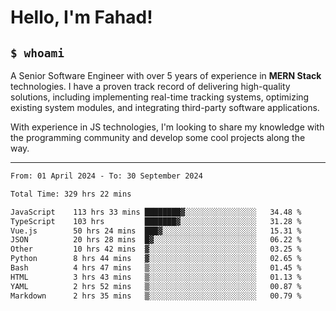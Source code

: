 <h1>Hello, I'm Fahad!</h1>

<h2><code>$ whoami</code></h2>

A Senior Software Engineer with over 5 years of experience in **MERN Stack** technologies. I have a proven track record of delivering high-quality solutions, including implementing real-time tracking systems, optimizing existing system modules, and integrating third-party software applications.

With experience in JS technologies, I'm looking to share my knowledge with the programming community and develop some cool projects along the way.

---

<!--START_SECTION:waka-->

```txt
From: 01 April 2024 - To: 30 September 2024

Total Time: 329 hrs 22 mins

JavaScript    113 hrs 33 mins ████████▓░░░░░░░░░░░░░░░░   34.48 %
TypeScript    103 hrs         ███████▓░░░░░░░░░░░░░░░░░   31.28 %
Vue.js        50 hrs 24 mins  ███▓░░░░░░░░░░░░░░░░░░░░░   15.31 %
JSON          20 hrs 28 mins  █▓░░░░░░░░░░░░░░░░░░░░░░░   06.22 %
Other         10 hrs 42 mins  ▓░░░░░░░░░░░░░░░░░░░░░░░░   03.25 %
Python        8 hrs 44 mins   ▓░░░░░░░░░░░░░░░░░░░░░░░░   02.65 %
Bash          4 hrs 47 mins   ▒░░░░░░░░░░░░░░░░░░░░░░░░   01.45 %
HTML          3 hrs 43 mins   ▒░░░░░░░░░░░░░░░░░░░░░░░░   01.13 %
YAML          2 hrs 52 mins   ▒░░░░░░░░░░░░░░░░░░░░░░░░   00.87 %
Markdown      2 hrs 35 mins   ▒░░░░░░░░░░░░░░░░░░░░░░░░   00.79 %
```

<!--END_SECTION:waka-->

<!--
**heyFahad/heyFahad** is a ✨ _special_ ✨ repository because its `README.md` (this file) appears on your GitHub profile.

Here are some ideas to get you started:

- 🔭 I’m currently working on ...
- 🌱 I’m currently learning ...
- 👯 I’m looking to collaborate on ...
- 🤔 I’m looking for help with ...
- 💬 Ask me about ...
- 📫 How to reach me: ...
- 😄 Pronouns: ...
- ⚡ Fun fact: ...
-->
